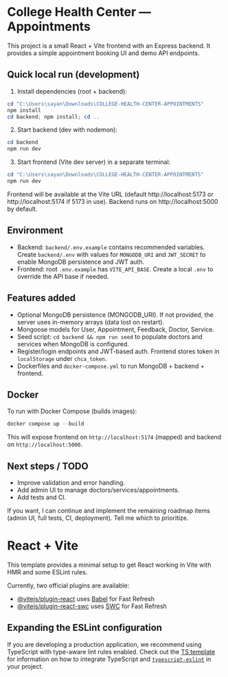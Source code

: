 # College Health Center — Appointments

This project is a small React + Vite frontend with an Express backend. It provides a simple appointment booking UI and demo API endpoints.

## Quick local run (development)

1. Install dependencies (root + backend):

```powershell
cd "C:\Users\sayan\Downloads\COLLEGE-HEALTH-CENTER-APPOINTMENTS"
npm install
cd backend; npm install; cd ..
```

2. Start backend (dev with nodemon):

```powershell
cd backend
npm run dev
```

3. Start frontend (Vite dev server) in a separate terminal:

```powershell
cd "C:\Users\sayan\Downloads\COLLEGE-HEALTH-CENTER-APPOINTMENTS"
npm run dev
```

Frontend will be available at the Vite URL (default http://localhost:5173 or http://localhost:5174 if 5173 in use). Backend runs on http://localhost:5000 by default.

## Environment

- Backend: `backend/.env.example` contains recommended variables. Create `backend/.env` with values for `MONGODB_URI` and `JWT_SECRET` to enable MongoDB persistence and JWT auth.
- Frontend: root `.env.example` has `VITE_API_BASE`. Create a local `.env` to override the API base if needed.

## Features added

- Optional MongoDB persistence (MONGODB_URI). If not provided, the server uses in-memory arrays (data lost on restart).
- Mongoose models for User, Appointment, Feedback, Doctor, Service.
- Seed script: `cd backend && npm run seed` to populate doctors and services when MongoDB is configured.
- Register/login endpoints and JWT-based auth. Frontend stores token in `localStorage` under `chca_token`.
- Dockerfiles and `docker-compose.yml` to run MongoDB + backend + frontend.

## Docker

To run with Docker Compose (builds images):

```powershell
docker compose up --build
```

This will expose frontend on `http://localhost:5174` (mapped) and backend on `http://localhost:5000`.

## Next steps / TODO

- Improve validation and error handling.
- Add admin UI to manage doctors/services/appointments.
- Add tests and CI.

If you want, I can continue and implement the remaining roadmap items (admin UI, full tests, CI, deployment). Tell me which to prioritize.
# React + Vite

This template provides a minimal setup to get React working in Vite with HMR and some ESLint rules.

Currently, two official plugins are available:

- [@vitejs/plugin-react](https://github.com/vitejs/vite-plugin-react/blob/main/packages/plugin-react) uses [Babel](https://babeljs.io/) for Fast Refresh
- [@vitejs/plugin-react-swc](https://github.com/vitejs/vite-plugin-react/blob/main/packages/plugin-react-swc) uses [SWC](https://swc.rs/) for Fast Refresh

## Expanding the ESLint configuration

If you are developing a production application, we recommend using TypeScript with type-aware lint rules enabled. Check out the [TS template](https://github.com/vitejs/vite/tree/main/packages/create-vite/template-react-ts) for information on how to integrate TypeScript and [`typescript-eslint`](https://typescript-eslint.io) in your project.
